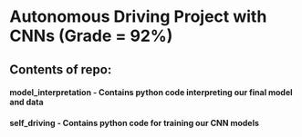 # Autonomous Driving Project with CNNs (Grade = 92%)

## Contents of repo:
#### model_interpretation - Contains python code interpreting our final model and data
#### self_driving - Contains python code for training our CNN models
